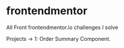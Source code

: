 # frontendmentor
All Front frontendmentor.io challenges I solve

Projects -> 
1: Order Summary Component.
